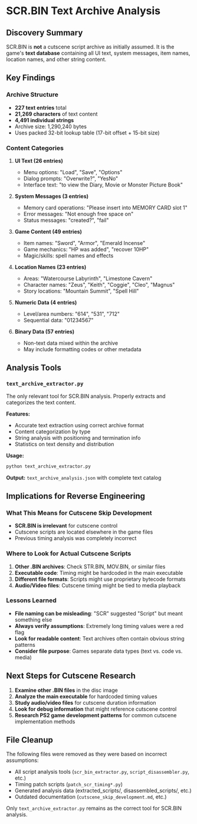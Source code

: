 # SCR.BIN Text Archive Analysis

## Discovery Summary

SCR.BIN is **not** a cutscene script archive as initially assumed. It is the game's **text database** containing all UI text, system messages, item names, location names, and other string content.

## Key Findings

### Archive Structure

- **227 text entries** total
- **21,269 characters** of text content
- **4,491 individual strings**
- Archive size: 1,290,240 bytes
- Uses packed 32-bit lookup table (17-bit offset + 15-bit size)

### Content Categories

1. **UI Text (26 entries)**

   - Menu options: "Load", "Save", "Options"
   - Dialog prompts: "Overwrite?", "YesNo"
   - Interface text: "to view the Diary, Movie or Monster Picture Book"

2. **System Messages (3 entries)**

   - Memory card operations: "Please insert into MEMORY CARD slot 1"
   - Error messages: "Not enough free space on"
   - Status messages: "created?", "fail"

3. **Game Content (49 entries)**

   - Item names: "Sword", "Armor", "Emerald Incense"
   - Game mechanics: "HP was added", "recover 10HP"
   - Magic/skills: spell names and effects

4. **Location Names (23 entries)**

   - Areas: "Watercourse Labyrinth", "Limestone Cavern"
   - Character names: "Zeus", "Keith", "Coggie", "Cleo", "Magnus"
   - Story locations: "Mountain Summit", "Spell Hill"

5. **Numeric Data (4 entries)**

   - Level/area numbers: "614", "531", "712"
   - Sequential data: "01234567"

6. **Binary Data (57 entries)**
   - Non-text data mixed within the archive
   - May include formatting codes or other metadata

## Analysis Tools

### `text_archive_extractor.py`

The only relevant tool for SCR.BIN analysis. Properly extracts and categorizes the text content.

**Features:**

- Accurate text extraction using correct archive format
- Content categorization by type
- String analysis with positioning and termination info
- Statistics on text density and distribution

**Usage:**

```bash
python text_archive_extractor.py
```

**Output:** `text_archive_analysis.json` with complete text catalog

## Implications for Reverse Engineering

### What This Means for Cutscene Skip Development

- **SCR.BIN is irrelevant** for cutscene control
- Cutscene scripts are located elsewhere in the game files
- Previous timing analysis was completely incorrect

### Where to Look for Actual Cutscene Scripts

1. **Other .BIN archives**: Check STR.BIN, MOV.BIN, or similar files
2. **Executable code**: Timing might be hardcoded in the main executable
3. **Different file formats**: Scripts might use proprietary bytecode formats
4. **Audio/Video files**: Cutscene timing might be tied to media playback

### Lessons Learned

- **File naming can be misleading**: "SCR" suggested "Script" but meant something else
- **Always verify assumptions**: Extremely long timing values were a red flag
- **Look for readable content**: Text archives often contain obvious string patterns
- **Consider file purpose**: Games separate data types (text vs. code vs. media)

## Next Steps for Cutscene Research

1. **Examine other .BIN files** in the disc image
2. **Analyze the main executable** for hardcoded timing values
3. **Study audio/video files** for cutscene duration information
4. **Look for debug information** that might reference cutscene control
5. **Research PS2 game development patterns** for common cutscene implementation methods

## File Cleanup

The following files were removed as they were based on incorrect assumptions:

- All script analysis tools (`scr_bin_extractor.py`, `script_disassembler.py`, etc.)
- Timing patch scripts (`patch_scr_timing*.py`)
- Generated analysis data (extracted_scripts/, disassembled_scripts/, etc.)
- Outdated documentation (`cutscene_skip_development.md`, etc.)

Only `text_archive_extractor.py` remains as the correct tool for SCR.BIN analysis.
